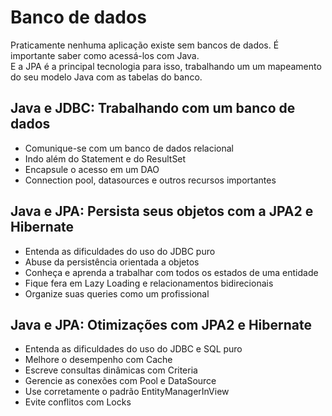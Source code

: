 
# Banco de dados
Praticamente nenhuma aplicação existe sem bancos de dados. É importante saber como acessá-los com Java.   
E a JPA é a principal tecnologia para isso, trabalhando um um mapeamento do seu modelo Java com as tabelas do banco.

## Java e JDBC: Trabalhando com um banco de dados
- Comunique-se com um banco de dados relacional
- Indo além do Statement e do ResultSet
- Encapsule o acesso em um DAO
- Connection pool, datasources e outros recursos importantes

## Java e JPA: Persista seus objetos com a JPA2 e Hibernate
- Entenda as dificuldades do uso do JDBC puro
- Abuse da persistência orientada a objetos
- Conheça e aprenda a trabalhar com todos os estados de uma entidade
- Fique fera em Lazy Loading e relacionamentos bidirecionais
- Organize suas queries como um profissional

## Java e JPA: Otimizações com JPA2 e Hibernate
- Entenda as dificuldades do uso do JDBC e SQL puro
- Melhore o desempenho com Cache
- Escreve consultas dinâmicas com Criteria
- Gerencie as conexões com Pool e DataSource
- Use corretamente o padrão EntityManagerInView
- Evite conflitos com Locks
